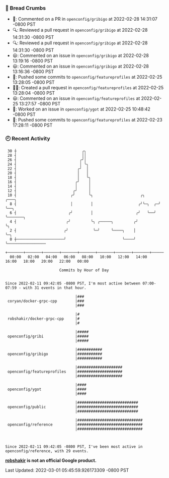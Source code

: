 ### 🍞 Bread Crumbs

 * 💬: Commented on a PR in  `openconfig/gribigo` at 2022-02-28 14:31:07 -0800 PST
 * 🔍: Reviewed a pull request in  `openconfig/gribigo` at 2022-02-28 14:31:30 -0800 PST
 * 🔍: Reviewed a pull request in  `openconfig/gribigo` at 2022-02-28 14:31:30 -0800 PST
 * 😃: Commented on an issue in `openconfig/gribigo` at 2022-02-28 13:19:16 -0800 PST
 * 😃: Commented on an issue in `openconfig/gribigo` at 2022-02-28 13:16:36 -0800 PST
 * 🚢: Pushed some commits to `openconfig/featureprofiles` at 2022-02-25 13:28:05 -0800 PST
 * ✍🏼: Created a pull request in `openconfig/featureprofiles` at 2022-02-25 13:28:04 -0800 PST
 * 😃: Commented on an issue in `openconfig/featureprofiles` at 2022-02-25 13:27:57 -0800 PST
 * 👀: Worked on an issue in `openconfig/ygot` at 2022-02-25 10:48:42 -0800 PST
 * 🚢: Pushed some commits to `openconfig/featureprofiles` at 2022-02-23 17:28:11 -0800 PST

### 🕘 Recent Activity
```
 30 ┼                             ╭╮
 28 ┤                             ││
 26 ┤                            ╭╯│
 24 ┤                            │ ╰╮
 22 ┤                           ╭╯  │
 20 ┤                           │   │
 18 ┤                           │   ╰╮
 16 ┤                          ╭╯    │
 14 ┤                          │     │
 12 ┤                         ╭╯     │
 10 ┤                        ╭╯      ╰╮                     ╭╮      ╭───╮
  8 ┤                        │        │                    ╭╯╰─╮  ╭─╯   ╰──╮
  6 ┤                       ╭╯        │                   ╭╯   ╰──╯        ╰───────╮
  4 ┤                      ╭╯         ╰╮ ╭─────╮         ╭╯                        ╰╮
  2 ┤                     ╭╯           ╰─╯     ╰────╮    │                          ╰─╮
  0 ┼─────────────────────╯                         ╰────╯                            ╰─────────────────
    +───────+───────+───────+───────+───────+───────+───────+───────+───────+───────+───────+───────+────
  00:00   02:00   04:00   06:00   08:00   10:00   12:00   14:00   16:00   18:00   20:00   22:00   00:00   

						Commits by Hour of Day


Since 2022-02-11 09:42:05 -0800 PST, I'm most active between 07:00-07:59 - with 31 events in that hour.

```



```
                               |###
 coryan/docker-grpc-cpp        |###
                               |###

                               |#
 robshakir/docker-grpc-cpp     |#
                               |#

                               |#####
 openconfig/gribi              |#####
                               |#####

                               |###########
 openconfig/gribigo            |###########
                               |###########

                               |####################
 openconfig/featureprofiles    |####################
                               |####################

                               |####
 openconfig/ygot               |####
                               |####

                               |###########################
 openconfig/public             |###########################
                               |###########################

                               |#############################
 openconfig/reference          |#############################
                               |#############################



Since 2022-02-11 09:42:05 -0800 PST, I've been most active in openconfig/reference, with 29 events.

```
**[robshakir](mailto:robjs@google.com) is not an official Google product.**  


Last Updated: 2022-03-01 05:45:59.926173309 -0800 PST
